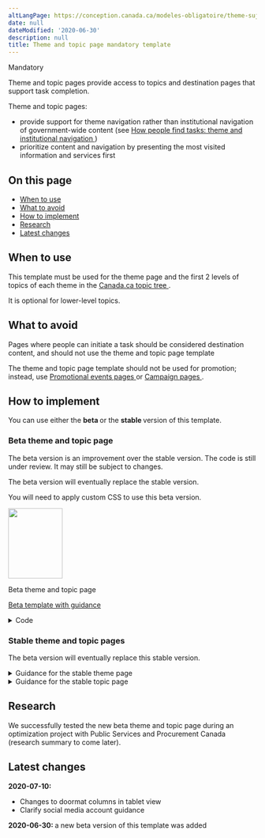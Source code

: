 ```yaml
---
altLangPage: https://conception.canada.ca/modeles-obligatoire/theme-sujet.html
date: null
dateModified: '2020-06-30'
description: null
title: Theme and topic page mandatory template
---
```





<p>
 <span class="label label-danger">
  Mandatory
 </span>
</p>

<p>
 Theme and topic pages provide access to topics and destination pages that support task completion.
</p>

<p>
 Theme and topic pages:
</p>

<ul>
 <li>
  provide support for theme navigation rather than institutional navigation of government-wide content (see
  <a href="{{ site.url }}/architecture/organizing-content.html#toc1">
   How people find tasks: theme and institutional navigation
  </a>
  )
 </li>
 <li>
  prioritize content and navigation by presenting the most visited information and services first
 </li>
</ul>

<section>
 <h2>
  On this page
 </h2>
 <ul>
  <li>
   <a href="#use">
    When to use
   </a>
  </li>
  <li>
   <a href="#avoid">
    What to avoid
   </a>
  </li>
  <li>
   <a href="#specifications">
    How to implement
   </a>
  </li>
  <li>
   <a href="#research">
    Research
   </a>
  </li>
  <li>
   <a href="#changes">
    Latest changes
   </a>
  </li>
 </ul>
</section>

<section>
 <h2 id="use">
  When to use
 </h2>
 <p>
  This template must be used for the theme page and the first 2 levels of topics of each theme in the
  <a href="https://www.canada.ca/en/government/about/design-system/topic-tree-content-types.html#tree">
   Canada.ca topic tree
  </a>
  .
 </p>
 <p>
  It is optional for lower-level topics.
 </p>
</section>

<section>
 <h2 id="avoid">
  What to avoid
 </h2>
 <p>
  Pages where people can initiate a task should be considered destination content, and should not use the theme and topic page template
 </p>
 <p>
  The theme and topic page template should not be used for promotion; instead, use
  <a href="../recommended-templates/promotional-events-pages.html">
   Promotional events pages
  </a>
  or
  <a href="../recommended-templates/campaign-pages.html">
   Campaign pages
  </a>
  .
 </p>
</section>

<section>
 <h2 id="specifications">
  How to implement
 </h2>
</section>

<p>
 You can use either the
 <strong>
  beta
 </strong>
 or the
 <strong>
  stable
 </strong>
 version of this template.
</p>

<section>
 <h3>
  Beta theme and topic page
 </h3>
 <p>
  The beta version is an improvement over the stable version. The code is still under review. It may still be subject to changes.
 </p>
 <p>
  The beta version will eventually replace the stable version.
 </p>
 <p>
  You will need to apply custom CSS to use this beta version.
 </p>
 <div class="row mrgn-tp-lg mrgn-bttm-lg">
  <div class="col-xs-10 col-md-8 col-lg-8">
   <div class="gc-dwnld">
    <div class="row">
     <div class="col-xs-10 col-sm-3 col-lg-2">
      <img alt="" class="thumbnail gc-dwnld-img" height="142" src="../images/theme-topic-img-cropped.jpg" width="110">
      </img>
     </div>
     <div class="col-xs-12 col-sm-9 col-lg-10">
      <p class="mrgn-tp-md lead">
       <span>
        Beta theme and topic page
       </span>
      </p>
      <p>
       <a class="btn btn-call-to-action" href="../coded-layout/theme_topic_guidance.html">
        Beta template with guidance
       </a>
      </p>
     </div>
    </div>
   </div>
  </div>
 </div>
 <details>
  <summary>
   Code
  </summary>
  <span id="code">
  </span>
  <div class="wb-tabs">
   <div class="tabpanels">
    <details id="details-panel1">
     <summary>
      HTML
     </summary>
     <pre><code>
&lt;div class="container"&gt;
	&lt;div class="row"&gt;
		&lt;div class="col-md-6"&gt;
			&lt;h1 property="name" id="wb-cont"&gt;[Theme - Topic title]&lt;/h1&gt;
			&lt;p&gt;1-2 sentences that describe the topics and top tasks that can be accessed on this page.&lt;/p&gt;
		&lt;/div&gt;
		&lt;div class="col-md-6 mrgn-tp-sm hidden-sm hidden-xs provisional gc-topic-bg"&gt;
			&lt;div data-bgimg="img/825x200.jpg"&gt;&lt;/div&gt;
		&lt;/div&gt;
	&lt;/div&gt;
&lt;/div&gt;
&lt;section class="well well-sm provisional gc-most-requested"&gt;
	&lt;div class="container"&gt;
		&lt;div class="row"&gt;
			&lt;div class="col-md-2"&gt;
				&lt;h2&gt;Most requested&lt;/h2&gt;
			&lt;/div&gt;
			&lt;div class="col-md-10"&gt;
				&lt;ul class="colcount-md-2"&gt;
					&lt;li&gt;&lt;a href="#"&gt;[Top task hyperlink]&lt;/a&gt;&lt;/li&gt;
					&lt;li&gt;&lt;a href="#"&gt;[Top task hyperlink]&lt;/a&gt;&lt;/li&gt;
					&lt;li&gt;&lt;a href="#"&gt;[Top task hyperlink]&lt;/a&gt;&lt;/li&gt;
					&lt;li&gt;&lt;a href="#"&gt;[Top task hyperlink]&lt;/a&gt;&lt;/li&gt;
					&lt;li&gt;&lt;a href="#"&gt;[Top task hyperlink]&lt;/a&gt;&lt;/li&gt;
					&lt;li&gt;&lt;a href="#"&gt;[Top task hyperlink]&lt;/a&gt;&lt;/li&gt;
					&lt;li&gt;&lt;a href="#"&gt;[Top task hyperlink]&lt;/a&gt;&lt;/li&gt;
				&lt;/ul&gt;
			&lt;/div&gt;
		&lt;/div&gt;
	&lt;/div&gt;
&lt;/section&gt;
&lt;div class="container"&gt;
	&lt;section class="gc-srvinfo"&gt;
		&lt;h2 class="wb-inv"&gt;Services and information&lt;/h2&gt;
		&lt;div class="row wb-eqht-grd"&gt;
			&lt;div class="col-md-4"&gt;
				&lt;h3&gt;&lt;a href="#"&gt;[Subtopic hyperlink text with action]&lt;/a&gt;&lt;/h3&gt;
				&lt;p&gt;Summary of the information or tasks that can be accomplished on the sub-topic page. Use the following drop down to navigate to a relevant page.&lt;/p&gt;
				&lt;div class="wb-fieldflow" data-wb-fieldflow='{"inline": true, "defaultselectedlabel": false, "i18n": { "btn": "Go"} }'&gt;
					&lt;p&gt;[Navigate to a relevant page]&lt;/p&gt;
					&lt;ul&gt;
						&lt;li&gt;&lt;a href="../service-en.html"&gt;Service page&lt;/a&gt;&lt;/li&gt;
						&lt;li&gt;&lt;a href="../institutional/institution-en.html"&gt;Institutional page&lt;/a&gt;&lt;/li&gt;
						&lt;li&gt;&lt;a href="../content-en.html"&gt;Content page&lt;/a&gt;&lt;/li&gt;
					&lt;/ul&gt;
				&lt;/div&gt;
			&lt;/div&gt;
			&lt;div class="col-md-4"&gt;
				&lt;h3&gt;&lt;a href="#"&gt;[Subtopic hyperlink text]&lt;/a&gt;&lt;/h3&gt;
				&lt;p&gt;Summary of the information or tasks that can be accomplished on the sub-topic page. Remove prose or promotional messaging. Use action verbs.&lt;/p&gt;
			&lt;/div&gt;
			&lt;div class="col-md-4"&gt;
				&lt;h3&gt;&lt;a href="#"&gt;[Subtopic hyperlink text]&lt;/a&gt;&lt;/h3&gt;
				&lt;p&gt;Summary of the information or tasks that can be accomplished on the sub-topic page. Remove prose or promotional messaging. Use action verbs.&lt;/p&gt;
			&lt;/div&gt;
			&lt;div class="col-md-4"&gt;
				&lt;h3&gt;&lt;a href="#"&gt;[Subtopic hyperlink text]&lt;/a&gt;&lt;/h3&gt;
				&lt;p&gt;Summary of the information or tasks that can be accomplished on the sub-topic page. Remove prose or promotional messaging. Use action verbs.&lt;/p&gt;
			&lt;/div&gt;
			&lt;div class="col-md-4"&gt;
				&lt;h3&gt;&lt;a href="#"&gt;[Subtopic hyperlink text]&lt;/a&gt;&lt;/h3&gt;
				&lt;p&gt;Summary of the information or tasks that can be accomplished on the sub-topic page. Remove prose or promotional messaging. Use action verbs.&lt;/p&gt;
			&lt;/div&gt;
			&lt;div class="col-md-4"&gt;
				&lt;h3&gt;&lt;a href="#"&gt;[Subtopic hyperlink text]&lt;/a&gt;&lt;/h3&gt;
				&lt;p&gt;Summary of the information or tasks that can be accomplished on the sub-topic page. Remove prose or promotional messaging. Use action verbs.&lt;/p&gt;
			&lt;/div&gt;
			&lt;div class="col-md-4"&gt;
				&lt;h3&gt;&lt;a href="#"&gt;[Subtopic hyperlink text]&lt;/a&gt;&lt;/h3&gt;
				&lt;p&gt;Summary of the information or tasks that can be accomplished on the sub-topic page. Remove prose or promotional messaging. Use action verbs.&lt;/p&gt;
			&lt;/div&gt;
			&lt;div class="col-md-4"&gt;
				&lt;h3&gt;&lt;a href="#"&gt;[Subtopic hyperlink text]&lt;/a&gt;&lt;/h3&gt;
				&lt;p&gt;Summary of the information or tasks that can be accomplished on the sub-topic page. Remove prose or promotional messaging. Use action verbs.&lt;/p&gt;
			&lt;/div&gt;
			&lt;div class="col-md-4"&gt;
				&lt;h3&gt;&lt;a href="#"&gt;[Subtopic hyperlink text]&lt;/a&gt;&lt;/h3&gt;
				&lt;p&gt;Summary of the information or tasks that can be accomplished on the sub-topic page. Remove prose or promotional messaging. Use action verbs.&lt;/p&gt;
			&lt;/div&gt;
			&lt;div class="col-md-4"&gt;
				&lt;h3&gt;&lt;a href="#"&gt;[Subtopic hyperlink text]&lt;/a&gt;&lt;/h3&gt;
				&lt;p&gt;Summary of the information or tasks that can be accomplished on the sub-topic page. Remove prose or promotional messaging. Use action verbs.&lt;/p&gt;
			&lt;/div&gt;
			&lt;div class="col-md-4"&gt;
				&lt;h3&gt;&lt;a href="#"&gt;[Subtopic hyperlink text]&lt;/a&gt;&lt;/h3&gt;
				&lt;p&gt;Summary of the information or tasks that can be accomplished on the sub-topic page. Remove prose or promotional messaging. Use action verbs.&lt;/p&gt;
			&lt;/div&gt;
			&lt;div class="col-md-4"&gt;
				&lt;h3&gt;&lt;a href="#"&gt;[Subtopic hyperlink text]&lt;/a&gt;&lt;/h3&gt;
				&lt;p&gt;Summary of the information or tasks that can be accomplished on the sub-topic page. Remove prose or promotional messaging. Use action verbs.&lt;/p&gt;
			&lt;/div&gt;
		&lt;/div&gt;
	&lt;/section&gt;
	&lt;div class="row mrgn-tp-xl"&gt;
		&lt;div class="col-md-8"&gt;
			&lt;section class="gc-features"&gt;
				&lt;h2 class="wb-inv"&gt;Features&lt;/h2&gt;
				&lt;div class="row"&gt;
					&lt;div class="col-md-6"&gt;
						&lt;img class="img-responsive thumbnail mrgn-bttm-sm" src="../../components/gc-features/img/feature-360x203.png" alt=""/&gt;
					&lt;/div&gt;
					&lt;div class="col-md-6"&gt;
						&lt;h3 class="h5"&gt;&lt;a class="stretched-link" href="#"&gt;[Feature hyperlink text]&lt;/a&gt;&lt;/h3&gt;
						&lt;p&gt;Brief description of the feature being promoted.&lt;/p&gt;
					&lt;/div&gt;
				&lt;/div&gt;
			&lt;/section&gt;
		&lt;/div&gt;
		&lt;div class="col-md-4"&gt;&lt;section class="provisional gc-followus"&gt;
	&lt;h2&gt;On social media&lt;/h2&gt;
	&lt;ul&gt;
		&lt;li&gt;
			&lt;a href="#facebook" class="facebook wb-lbx"&gt;&lt;span class="wb-inv"&gt;Facebook: &lt;/span&gt;FacebookPageName&lt;/a&gt;
		&lt;/li&gt;
		&lt;li&gt;
			&lt;a href="#" rel="external" class="twitter"&gt;&lt;span class="wb-inv"&gt;Twitter: &lt;/span&gt;@TwitterAccount&lt;/a&gt;
		&lt;/li&gt;
		&lt;li&gt;
			&lt;a href="#" rel="external" class="youtube"&gt;&lt;span class="wb-inv"&gt;Youtube: &lt;/span&gt;YouTubeName&lt;/a&gt;
		&lt;/li&gt;
		&lt;li&gt;
			&lt;a href="#" rel="external" class="instagram"&gt;&lt;span class="wb-inv"&gt;Instagram: &lt;/span&gt;InstagramName&lt;/a&gt;
		&lt;/li&gt;
		&lt;li&gt;
			&lt;a href="#" rel="external" class="linkedin"&gt;&lt;span class="wb-inv"&gt;LinkedIn: &lt;/span&gt;LinkedInName&lt;/a&gt;
		&lt;/li&gt;
	&lt;/ul&gt;
&lt;/section&gt;
&lt;section id="facebook" class="modal-dialog modal-content overlay-def mfp-hide"&gt;
	&lt;header class="modal-header"&gt;
		&lt;h2 class="modal-title" id="lbx-title"&gt;Facebook&lt;/h2&gt;
	&lt;/header&gt;
	&lt;div class="modal-body"&gt;
		&lt;ul class="list-unstyled lst-spcd"&gt;
			&lt;li&gt;
				&lt;a href="#" rel="external"&gt;[First Facebook account title]&lt;/a&gt;
			&lt;/li&gt;
			&lt;li&gt;
				&lt;a href="#" rel="external"&gt;[Second Facebook account title]&lt;/a&gt;
			&lt;/li&gt;
		&lt;/ul&gt;
	&lt;/div&gt;
	&lt;div class="modal-footer"&gt;
		&lt;button type="button" class="btn btn-sm btn-primary pull-left popup-modal-dismiss"&gt;Close&lt;span class="wb-inv"&gt;Close overlay&lt;/span&gt;&lt;/button&gt;
	&lt;/div&gt;
&lt;/section&gt;
&lt;/div&gt;
	&lt;/div&gt;
	&lt;section class="provisional gc-contributors"&gt;
		&lt;h2&gt;From:&lt;/h2&gt;
		&lt;ul&gt;
			&lt;li&gt;&lt;a href="#"&gt;[Department or agency]&lt;/a&gt;&lt;/li&gt;
			&lt;li&gt;&lt;a href="#"&gt;[Department or agency]&lt;/a&gt;&lt;/li&gt;
		&lt;/ul&gt;
	&lt;/section&gt;
&lt;/div&gt;
									</code></pre>
    </details>
    <details id="details-panel2">
     <summary>
      CSS
     </summary>
     <pre><code>

.provisional.gc-topic-bg div {
	background: no-repeat;
	margin-left: -15px;
	min-height: 200px;
	overflow: hidden;
	width: calc(50vw - 15px);
}

.provisional.gc-most-requested {
	border: none;
}

.provisional.gc-most-requested h2 {
	font-size: 1.1em;
	margin-top: 15px;
}

.provisional.gc-most-requested ul {
	margin-bottom: 15px;
	margin-top: 15px;
}

.provisional.gc-most-requested ul li {
	font-family: Lato,sans-serif;
	font-size: 87%;
	font-weight: 700;
	line-height: 1.5em;
}

.provisional.gc-followus .facebook::before,.provisional.gc-followus .instagram::before,.provisional.gc-followus .linkedin::before,.provisional.gc-followus .twitter::before,.provisional.gc-followus .youtube::before {
	background-repeat: no-repeat;
	background-size: cover;
	content: "";
	height: 38px;
	margin-right: 10px;
	min-width: 38px
}

.provisional.gc-followus h2 {
	font-size: 1.1em
}

.provisional.gc-followus ul {
	display: block;
	font-size: 87%;
	font-weight: 700;
	list-style: none;
	-webkit-margin-before: 1em;
	margin-block-start:1em;-webkit-padding-start: calc(1em + 6px);
	padding-inline-start:calc(1em + 6px)}

.provisional.gc-followus ul li {
	margin-bottom: 21px
}

.provisional.gc-followus ul li:last-child {
	margin-bottom: 15px
}

.provisional.gc-followus ul li a {
	display: -webkit-box;
	display: -ms-flexbox;
	display: flex;
	line-height: 1.54;
	max-width: -webkit-max-content;
	max-width: -moz-max-content;
	max-width: max-content;
	text-decoration: none
}

.provisional.gc-followus ul li a::before {
	margin-right: 10px;
	margin-top: -6px
}

.provisional.gc-followus ul li a:active,.provisional.gc-followus ul li a:focus,.provisional.gc-followus ul li a:hover {
	text-decoration: underline
}

.provisional.gc-followus ul.list-inline {
	-webkit-padding-start: 0;
	padding-inline-start:0}

.provisional.gc-followus ul.list-inline li {
	display: inline-block;
	padding-right: 0
}

.provisional.gc-followus ul.list-inline li a {
	height: 38px;
	overflow: hidden;
	width: 38px
}

.provisional.gc-followus ul.list-inline li a::before {
	margin-top: 0
}

.provisional.gc-followus ul.list-inline li a:active,.provisional.gc-followus ul.list-inline li a:focus,.provisional.gc-followus ul.list-inline li a:hover {
	outline: solid 2px #0535d2
}

.provisional.gc-followus .facebook::before {
	background-image: url(../assets/gc-follow-us/facebook.svg)
}

.provisional.gc-followus .twitter::before {
	background-image: url(../assets/gc-follow-us/twitter.svg)
}

.provisional.gc-followus .youtube::before {
	background-image: url(../assets/gc-follow-us/youtube.svg)
}

.provisional.gc-followus .instagram::before {
	background-image: url(../assets/gc-follow-us/instagram.svg)
}

.provisional.gc-followus .linkedin::before {
	background-image: url(../assets/gc-follow-us/linkedin.svg)
}

.provisional.gc-contributors {
	margin-top: 38px
}

.provisional.gc-contributors h2,.provisional.gc-contributors ul {
	display: inline;
	font-size: 87%;
	margin-top: 0
}

.provisional.gc-contributors ul {
	-webkit-padding-start: 0;
	padding-inline-start:0}

.provisional.gc-contributors ul li {
	display: inline-block;
	font-weight: 700;
	margin-right: .7em
}

@media screen and (max-width: 991px)
.provisional.gc-contributors ul {
	-webkit-padding-start: 20px;
	padding-inline-start: 20px;
}

@media screen and (max-width: 991px)
.provisional.gc-contributors h2, .provisional.gc-contributors ul {
	display: block;
}

@media screen and (max-width: 991px)
.provisional.gc-contributors ul li {
	display: list-item;
	margin-right: 0;
}

</code></pre>
    </details>
   </div>
  </div>
 </details>
</section>

<div class="clearfix">
</div>

<section>
 <h3>
  Stable theme and topic pages
 </h3>
 <p>
  The beta version will eventually replace this stable version.
 </p>
 <details>
  <summary>
   Guidance for the stable theme page
  </summary>
  <div class="btn-group mrgn-bttm-sm">
   <button class="btn btn-default wb-toggle" data-toggle='{"selector": "details", "parent": "#template-elements-1", "type": "on"}' type="button">
    Expand All
   </button>
   <button class="btn btn-default wb-toggle" data-toggle='{"selector": "details", "parent": "#template-elements-1", "type": "off"}' type="button">
    Collapse All
   </button>
  </div>
  <div class="row">
   <div class="col-lg-6 pull-right">
    <figure class="mrgn-bttm-lg">
     <figcaption class="text-center">
      <b>
       Theme page template
      </b>
     </figcaption>
     <img alt="Template of theme page showing sections that make up its structure. Read top to bottom and left to right. Specifications detailed below." class="full-width" src="../images/theme-page-en.jpg"/>
    </figure>
   </div>
   <div class="col-lg-6 pull-left">
    <div id="template-elements-1">
     <section>
      <h3>
       1: Theme title
      </h3>
      <p>
       <span class="label label-danger">
        Mandatory
       </span>
      </p>
      <p>
       Describes the theme and page content
      </p>
      <ul class="list-unstyled">
       <li id="element1-1">
        <details class="mrgn-bttm-sm">
         <summary class="wb-toggle" data-toggle='{"print":"on"}'>
          <strong>
           Presentation
          </strong>
         </summary>
         <ul>
          <li>
           theme title must be a unique H1
          </li>
          <li>
           must be the first component on the page
          </li>
         </ul>
        </details>
       </li>
      </ul>
     </section>
     <section>
      <h3>
       2: Theme introductory paragraph
      </h3>
      <p>
       <span class="label label-danger">
        Mandatory
       </span>
      </p>
      <p>
       Describes the top tasks and topics that can be accessed on this page
      </p>
      <ul class="list-unstyled">
       <li id="element1-2a">
        <details class="mrgn-bttm-sm">
         <summary class="wb-toggle" data-toggle='{"print":"on"}'>
          <strong>
           Content
          </strong>
         </summary>
         <ul>
          <li>
           provides an overview of all top tasks that can be accomplished on the given theme
          </li>
          <li>
           keep the text short and concise
          </li>
          <li>
           written for a grade 6-8 reading level
          </li>
         </ul>
        </details>
       </li>
       <li id="element1-2b">
        <details class="mrgn-bttm-sm">
         <summary class="wb-toggle" data-toggle='{"print":"on"}'>
          <strong>
           Presentation
          </strong>
         </summary>
         <ul>
          <li>
           appears below the theme title
          </li>
          <li>
           appears to the left of the theme carousel
          </li>
         </ul>
        </details>
       </li>
      </ul>
     </section>
     <section>
      <h3>
       3: Theme carousel
      </h3>
      <p>
       <span class="label label-info">
        Optional
       </span>
      </p>
      <p>
       Features theme-specific top tasks and topic information that is timely and relevant
      </p>
      <ul class="list-unstyled">
       <li id="element1-3a">
        <details class="mrgn-bttm-sm">
         <summary class="wb-toggle" data-toggle='{"print":"on"}'>
          <strong>
           Content
          </strong>
         </summary>
         <ul>
          <li>
           use the
           <a href="../common-design-patterns/carousels.html">
            Carousels
           </a>
           pattern
          </li>
         </ul>
        </details>
       </li>
       <li id="element1-3b">
        <details class="mrgn-bttm-sm">
         <summary class="wb-toggle" data-toggle='{"print":"on"}'>
          <strong>
           Presentation
          </strong>
         </summary>
         <ul>
          <li>
           appears at the top of the page
          </li>
          <li>
           appears to the right of the theme introductory paragraph
          </li>
         </ul>
        </details>
       </li>
      </ul>
     </section>
     <section>
      <h3>
       4: Theme social media channels
      </h3>
      <p>
       <span class="label label-warning">
        Conditional
       </span>
      </p>
      <p>
       Features theme-specific social media channels
      </p>
      <ul class="list-unstyled">
       <li id="element1-4a">
        <details class="mrgn-bttm-sm">
         <summary class="wb-toggle" data-toggle='{"print":"on"}'>
          <strong>
           Content
          </strong>
         </summary>
         <ul>
          <li>
           this component is mandatory when there is 1 or more theme related social media channels that exist
          </li>
          <li>
           use the
           <a href="../common-design-patterns/social-media-channels.html">
            Social media channels block (follow block)
           </a>
           pattern
          </li>
         </ul>
        </details>
       </li>
       <li id="element1-4b">
        <details class="mrgn-bttm-sm">
         <summary class="wb-toggle" data-toggle='{"print":"on"}'>
          <strong>
           Presentation
          </strong>
         </summary>
         <ul>
          <li>
           appears below the theme introductory paragraph
          </li>
         </ul>
        </details>
       </li>
      </ul>
     </section>
     <section>
      <h3>
       5: Services and information
      </h3>
      <p>
       <span class="label label-danger">
        Mandatory
       </span>
      </p>
      <p>
       Features theme-specific topics
      </p>
      <ul class="list-unstyled">
       <li id="element1-5a">
        <details class="mrgn-bttm-sm">
         <summary class="wb-toggle" data-toggle='{"print":"on"}'>
          <strong>
           Content
          </strong>
         </summary>
         <ul>
          <li>
           use the
           <a href="../common-design-patterns/services-information.html">
            Services and information
           </a>
           pattern
          </li>
         </ul>
        </details>
       </li>
       <li id="element1-5b">
        <details class="mrgn-bttm-sm">
         <summary class="wb-toggle" data-toggle='{"print":"on"}'>
          <strong>
           Presentation
          </strong>
         </summary>
         <ul>
          <li>
           appears below the theme social media channels and to the left of “Most requested”
          </li>
          <li>
           heading is labelled “Services and information”
          </li>
         </ul>
        </details>
       </li>
      </ul>
     </section>
     <section>
      <h3>
       6: Most requested
      </h3>
      <p>
       <span class="label label-danger">
        Mandatory
       </span>
      </p>
      <p>
       Features theme-specific top tasks
      </p>
      <ul class="list-unstyled">
       <li id="element1-6a">
        <details class="mrgn-bttm-sm">
         <summary class="wb-toggle" data-toggle='{"print":"on"}'>
          <strong>
           Content
          </strong>
         </summary>
         <ul>
          <li>
           use the
           <a href="../common-design-patterns/most-requested.html">
            Most requested
           </a>
           pattern
          </li>
         </ul>
        </details>
       </li>
       <li id="element1-6b">
        <details class="mrgn-bttm-sm">
         <summary class="wb-toggle" data-toggle='{"print":"on"}'>
          <strong>
           Presentation
          </strong>
         </summary>
         <ul>
          <li>
           appears to the right of “Services and information”
          </li>
          <li>
           heading is labelled “Most requested”
          </li>
         </ul>
        </details>
       </li>
      </ul>
     </section>
     <section>
      <h3>
       7: More information for
      </h3>
      <p>
       <span class="label label-warning">
        Conditional
       </span>
      </p>
      <p>
       Links to related government-wide audience information
      </p>
      <ul class="list-unstyled">
       <li id="element1-7a">
        <details class="mrgn-bttm-sm">
         <summary class="wb-toggle" data-toggle='{"print":"on"}'>
          <strong>
           Content
          </strong>
         </summary>
         <ul>
          <li>
           this component is mandatory when there is 1 or more theme-related government-wide audience page or audience topic page that exist
          </li>
          <li>
           use the
           <a href="../common-design-patterns/more-information.html">
            More information for
           </a>
           pattern
          </li>
         </ul>
        </details>
       </li>
       <li id="element1-7b">
        <details class="mrgn-bttm-sm">
         <summary class="wb-toggle" data-toggle='{"print":"on"}'>
          <strong>
           Presentation
          </strong>
         </summary>
         <ul>
          <li>
           appears below “Most requested”
          </li>
          <li>
           heading is labelled “More information for”
          </li>
         </ul>
        </details>
       </li>
      </ul>
     </section>
     <section>
      <h3>
       8: Theme features
      </h3>
      <p>
       <span class="label label-danger">
        Mandatory
       </span>
      </p>
      <p>
       Promotes theme-specific current activities being led by departments and agencies across the
       <abbr title="Government of Canada">
        GC
       </abbr>
      </p>
      <ul class="list-unstyled">
       <li id="element1-8a">
        <details class="mrgn-bttm-sm">
         <summary class="wb-toggle" data-toggle='{"print":"on"}'>
          <strong>
           Content
          </strong>
         </summary>
         <ul>
          <li>
           use the
           <a href="../common-design-patterns/feature-tiles.html">
            Context-specific features
           </a>
           pattern
          </li>
         </ul>
        </details>
       </li>
       <li id="element1-9b">
        <details class="mrgn-bttm-sm">
         <summary class="wb-toggle" data-toggle='{"print":"on"}'>
          <strong>
           Presentation
          </strong>
         </summary>
         <ul>
          <li>
           appears below “Services and information”
          </li>
         </ul>
        </details>
       </li>
      </ul>
     </section>
    </div>
   </div>
  </div>
  <h2 id="examples">
   Working examples
  </h2>
  <ul>
   <li>
    <a href="http://wet-boew.github.io/themes-dist/GCWeb/theme-en.html">
     English working example
    </a>
    (on GitHub)
   </li>
   <li>
    <a href="http://wet-boew.github.io/themes-dist/GCWeb/theme-fr.html">
     French working example
    </a>
    (on GitHub)
   </li>
  </ul>
  <h2 id="navigation">
   User navigation
  </h2>
  <p>
   Canada.ca is organized around 15 themes, based on an analysis of top tasks (most requested information and services) across the Government of Canada.
  </p>
  <p>
   While the themes emphasize top tasks related to information and service delivery, they also provide a window into activities of  the Government of Canada that are undertaken to support programs and services (for  example,  research, consultation, policy development).
  </p>
  <figure class="mrgn-bttm-lg">
   <figcaption class="text-center">
    <b>
     User navigation diagram
    </b>
   </figcaption>
   <img alt="Diagram of how to navigate to theme pages on Canada.ca. Text version below:" class="img-responsive center-block" src="https://www.canada.ca/content/dam/tbs-sct/images/government-communications/canada-content-style-guide/theme-pages-ia-eng.png"/>
   <details>
    <summary class="wb-toggle" data-toggle='{"print":"on"}'>
     Text version
    </summary>
    <p>
     Theme pages can be accessed from the Canada.ca home page.
    </p>
   </details>
  </figure>
 </details>
 <details>
  <summary>
   Guidance for the stable topic page
  </summary>
  <div class="btn-group mrgn-bttm-sm">
   <button class="btn btn-default wb-toggle" data-toggle='{"selector": "details", "parent": "#template-elements", "type": "on"}' type="button">
    Expand All
   </button>
   <button class="btn btn-default wb-toggle" data-toggle='{"selector": "details", "parent": "#template-elements", "type": "off"}' type="button">
    Collapse All
   </button>
  </div>
  <div class="row">
   <div class="col-lg-6 pull-right">
    <figure class="mrgn-bttm-lg">
     <figcaption class="text-center">
      <b>
       Topic page template
      </b>
     </figcaption>
     <img alt="Template of topic page showing sections that make up its structure. Read top to bottom and left to right. Specifications detailed below." class="full-width" src="https://www.canada.ca/content/dam/tbs-sct/images/government-communications/canada-content-style-guide/topic-page-eng.jpg"/>
    </figure>
   </div>
   <div class="col-lg-6 pull-left">
    <div id="template-elements-2">
     <section>
      <h3>
       1: Topic title
      </h3>
      <p>
       <span class="label label-danger">
        Mandatory
       </span>
      </p>
      <p>
       Names the current topic
      </p>
      <ul class="list-unstyled">
       <li id="element2-1">
        <details class="mrgn-bttm-sm">
         <summary class="wb-toggle" data-toggle='{"print":"on"}'>
          <strong>
           Presentation
          </strong>
         </summary>
         <ul>
          <li>
           the topic title must be a unique H1
          </li>
          <li>
           it must be the first component on the page
          </li>
         </ul>
        </details>
       </li>
      </ul>
     </section>
     <section>
      <h3>
       2: Topic introductory paragraph
      </h3>
      <p>
       <span class="label label-danger">
        Mandatory
       </span>
      </p>
      <p>
       Describes the current topic page
      </p>
      <ul class="list-unstyled">
       <li id="element2-2a">
        <details class="mrgn-bttm-sm">
         <summary class="wb-toggle" data-toggle='{"print":"on"}'>
          <strong>
           Content
          </strong>
         </summary>
         <ul>
          <li>
           provides an overview of the top tasks or sub-topics that can be accessed from the current topic
          </li>
          <li>
           keep the text short and concise
          </li>
          <li>
           written for a grade 6-8 reading level
          </li>
         </ul>
        </details>
       </li>
       <li id="element2-2b">
        <details class="mrgn-bttm-sm">
         <summary class="wb-toggle" data-toggle='{"print":"on"}'>
          <strong>
           Presentation
          </strong>
         </summary>
         <ul>
          <li>
           appears below the topic title
          </li>
          <li>
           appears to the left of the topic image
          </li>
         </ul>
        </details>
       </li>
      </ul>
     </section>
     <section>
      <h3>
       3: Topic image
      </h3>
      <p>
       <span class="label label-info">
        Optional
       </span>
      </p>
      <p>
       Supports and enhances key messages related to the topic page
      </p>
      <ul class="list-unstyled">
       <li id="element2-3a">
        <details class="mrgn-bttm-sm">
         <summary class="wb-toggle" data-toggle='{"print":"on"}'>
          <strong>
           Content
          </strong>
         </summary>
         <ul>
          <li>
           the image must reflect key messages related to the topic
          </li>
          <li>
           the image may appear elsewhere on the site
          </li>
          <li>
           carousels are not allowed on topic pages
          </li>
          <li>
           use the
           <a href="../common-design-patterns/images.html">
            Images
           </a>
           pattern
          </li>
         </ul>
        </details>
       </li>
       <li id="element2-3b">
        <details class="mrgn-bttm-sm">
         <summary class="wb-toggle" data-toggle='{"print":"on"}'>
          <strong>
           Presentation
          </strong>
         </summary>
         <ul>
          <li>
           the topic image appears at the top of the page
          </li>
          <li>
           appears to the right of the introductory paragraph
          </li>
          <li>
           the image is not hyperlinked
          </li>
          <li>
           consult the
           <a href="http://wet-boew.github.io/themes-dist/GCWeb/index-en.html">
            Canada.ca GitHub page
           </a>
           for image sizing
          </li>
         </ul>
        </details>
       </li>
      </ul>
     </section>
     <section>
      <h3>
       4: Topic social media channels
      </h3>
      <p>
       <span class="label label-info">
        Optional
       </span>
      </p>
      <p>
       Features topic-specific social media channels
      </p>
      <ul class="list-unstyled">
       <li id="element2-4a">
        <details class="mrgn-bttm-sm">
         <summary class="wb-toggle" data-toggle='{"print":"on"}'>
          <strong>
           Content
          </strong>
         </summary>
         <ul>
          <li>
           use the
           <a href="../common-design-patterns/social-media-channels.html">
            Social media channels block (follow block)
           </a>
           pattern
          </li>
         </ul>
        </details>
       </li>
       <li id="element2-4b">
        <details class="mrgn-bttm-sm">
         <summary class="wb-toggle" data-toggle='{"print":"on"}'>
          <strong>
           Presentation
          </strong>
         </summary>
         <ul>
          <li>
           appears below the topic introductory paragraph
          </li>
         </ul>
        </details>
       </li>
      </ul>
     </section>
     <section>
      <h3>
       5: Services and information
      </h3>
      <p>
       <span class="label label-danger">
        Mandatory
       </span>
      </p>
      <p>
       Lists the sub-topics and destination content related to the current topic
      </p>
      <ul class="list-unstyled">
       <li id="element2-5a">
        <details class="mrgn-bttm-sm">
         <summary class="wb-toggle" data-toggle='{"print":"on"}'>
          <strong>
           Content
          </strong>
         </summary>
         <ul>
          <li>
           use the
           <a href="../common-design-patterns/services-information.html">
            Services and information
           </a>
           pattern
          </li>
         </ul>
        </details>
       </li>
       <li id="element2-5b">
        <details class="mrgn-bttm-sm">
         <summary class="wb-toggle" data-toggle='{"print":"on"}'>
          <strong>
           Presentation
          </strong>
         </summary>
         <ul>
          <li>
           appears below the topic social media channels and to the left of “Most requested”
          </li>
         </ul>
        </details>
       </li>
      </ul>
     </section>
     <section>
      <h3>
       6: Most requested
      </h3>
      <p>
       <span class="label label-danger">
        Mandatory
       </span>
       on theme pages and first-level topic pages
      </p>
      <p>
       Features top tasks for the current topic
      </p>
      <ul class="list-unstyled">
       <li id="element2-6a">
        <details class="mrgn-bttm-sm">
         <summary class="wb-toggle" data-toggle='{"print":"on"}'>
          <strong>
           Content
          </strong>
         </summary>
         <ul>
          <li>
           use the
           <a href="../common-design-patterns/most-requested.html">
            Most requested
           </a>
           pattern
          </li>
         </ul>
        </details>
       </li>
       <li id="element2-6b">
        <details class="mrgn-bttm-sm">
         <summary class="wb-toggle" data-toggle='{"print":"on"}'>
          <strong>
           Presentation
          </strong>
         </summary>
         <ul>
          <li>
           appears to the right of “Services and information”
          </li>
         </ul>
        </details>
       </li>
      </ul>
     </section>
     <section>
      <h3>
       7: Contributors
      </h3>
      <p>
       <span class="label label-danger">
        Mandatory
       </span>
      </p>
      <p>
       Links to institutions that support the current topic
      </p>
      <ul class="list-unstyled">
       <li id="element2-7a">
        <details class="mrgn-bttm-sm">
         <summary class="wb-toggle" data-toggle='{"print":"on"}'>
          <strong>
           Content
          </strong>
         </summary>
         <ul>
          <li>
           use the
           <a href="../common-design-patterns/contributors.html">
            Contributors
           </a>
           pattern
          </li>
         </ul>
        </details>
       </li>
       <li id="element2-7b">
        <details class="mrgn-bttm-sm">
         <summary class="wb-toggle" data-toggle='{"print":"on"}'>
          <strong>
           Presentation
          </strong>
         </summary>
         <ul>
          <li>
           appears below “Most requested”
          </li>
         </ul>
        </details>
       </li>
      </ul>
     </section>
     <section>
      <h3>
       8: More information for
      </h3>
      <p>
       <span class="label label-danger">
        Conditional
       </span>
      </p>
      <p>
       Links to related government-wide audience information
      </p>
      <ul class="list-unstyled">
       <li id="element2-8a">
        <details class="mrgn-bttm-sm">
         <summary class="wb-toggle" data-toggle='{"print":"on"}'>
          <strong>
           Content
          </strong>
         </summary>
         <ul>
          <li>
           this component is mandatory when there are 1 or more doormat links in services and information related to the topic government-wide audience pages
          </li>
          <li>
           use the
           <a href="../common-design-patterns/more-information.html">
            More information for
           </a>
           pattern
          </li>
         </ul>
        </details>
       </li>
       <li id="element2-8b">
        <details class="mrgn-bttm-sm">
         <summary class="wb-toggle" data-toggle='{"print":"on"}'>
          <strong>
           Presentation
          </strong>
         </summary>
         <ul>
          <li>
           appears below “Contributors”
          </li>
         </ul>
        </details>
       </li>
      </ul>
     </section>
     <section>
      <h3>
       9: What we are doing
      </h3>
      <p>
       <span class="label label-danger">
        Conditional
       </span>
      </p>
      <p>
       Provides links to program and policy development content that is most relevant to the current topic
      </p>
      <ul class="list-unstyled">
       <li id="element2-9a">
        <details class="mrgn-bttm-sm">
         <summary class="wb-toggle" data-toggle='{"print":"on"}'>
          <strong>
           Content
          </strong>
         </summary>
         <ul>
          <li>
           this component is mandatory when program and policy development content related to the current topic exists
          </li>
          <li>
           use the
           <a href="../common-design-patterns/what-we-are-doing.html">
            What we are doing
           </a>
           pattern
          </li>
         </ul>
        </details>
       </li>
       <li id="element2-9b">
        <details class="mrgn-bttm-sm">
         <summary class="wb-toggle" data-toggle='{"print":"on"}'>
          <strong>
           Presentation
          </strong>
         </summary>
         <ul>
          <li>
           appears below “Services and information” and “Most requested”
          </li>
         </ul>
        </details>
       </li>
      </ul>
     </section>
     <section>
      <h3>
       10: Topic features
      </h3>
      <p>
       <span class="label label-info">
        Optional
       </span>
      </p>
      <p>
       Promotes ongoing activities being led by departments and agencies across the
       <abbr title="Government of Canada">
        GC
       </abbr>
       that are related to the current topic
      </p>
      <ul class="list-unstyled">
       <li id="element2-10a">
        <details class="mrgn-bttm-sm">
         <summary class="wb-toggle" data-toggle='{"print":"on"}'>
          <strong>
           Content
          </strong>
         </summary>
         <ul>
          <li>
           use the
           <a href="../common-design-patterns/feature-tiles.html">
            Context-specific features
           </a>
           pattern
          </li>
         </ul>
        </details>
       </li>
       <li id="element2-10b">
        <details class="mrgn-bttm-sm">
         <summary class="wb-toggle" data-toggle='{"print":"on"}'>
          <strong>
           Presentation
          </strong>
         </summary>
         <ul>
          <li>
           appears below “What we are doing”
          </li>
         </ul>
        </details>
       </li>
      </ul>
     </section>
    </div>
   </div>
  </div>
 </details>
</section>

<h2 id="research">
 Research
</h2>

<p>
 We successfully tested the new beta theme and topic page during an optimization project with Public Services and Procurement Canada (research summary to come later).
</p>

<section>
 <h2 id="changes">
  Latest changes
 </h2>
 <p>
  <strong>
   2020-07-10:
  </strong>
 </p>
 <ul>
  <li>
   Changes to doormat columns in tablet view
  </li>
  <li>
   Clarify social media account guidance
  </li>
 </ul>
 <p>
  <strong>
   2020-06-30:
  </strong>
  a new beta version of this template was added
 </p>
</section>
